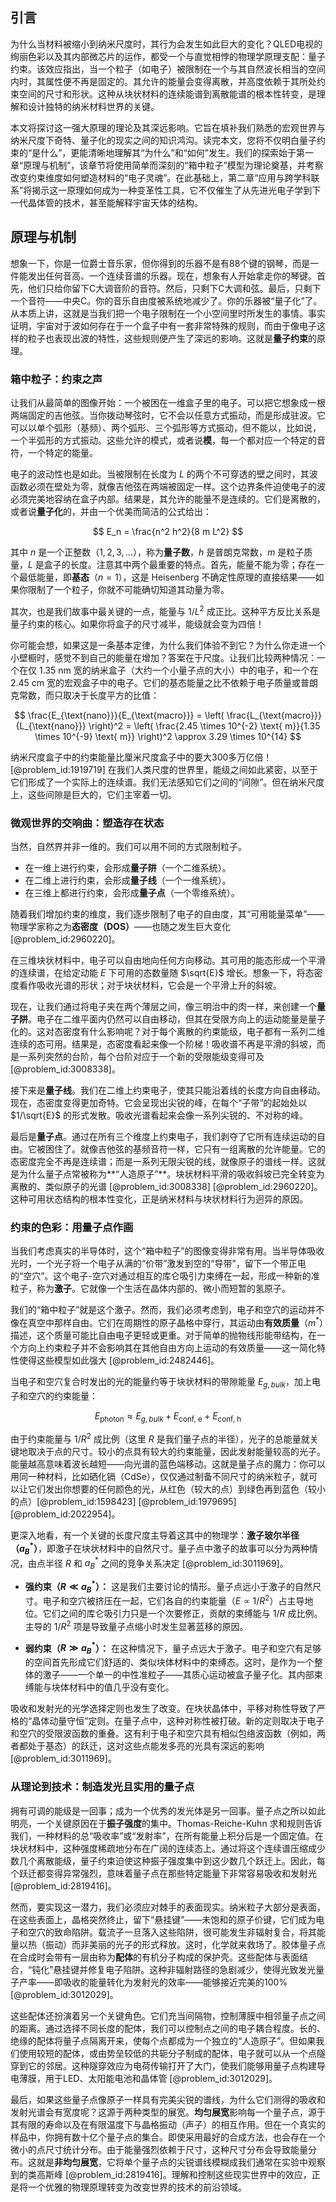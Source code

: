 ## 引言
为什么当材料被缩小到纳米尺度时，其行为会发生如此巨大的变化？QLED电视的绚丽色彩以及其内部微芯片的运作，都受一个与直觉相悖的物理学原理支配：量子约束。该效应指出，当一个粒子（如电子）被限制在一个与其自然波长相当的空间内时，其属性便不再是固定的。其允许的能量会变得离散，并高度依赖于其所处约束空间的尺寸和形状。这种从块状材料的连续能谱到离散能谱的根本性转变，是理解和设计独特的纳米材料世界的关键。

本文将探讨这一强大原理的理论及其深远影响。它旨在填补我们熟悉的宏观世界与纳米尺度下奇特、量子化的现实之间的知识鸿沟。读完本文，您将不仅明白量子约束的“是什么”，更能清晰地理解其“为什么”和“如何”发生。我们的探索始于第一章“原理与机制”，该章节将使用简单而深刻的“箱中粒子”模型为理论奠基，并考察改变约束维度如何塑造材料的“电子灵魂”。在此基础上，第二章“应用与跨学科联系”将揭示这一原理如何成为一种变革性工具，它不仅催生了从先进光电子学到下一代晶体管的技术，甚至能解释宇宙天体的结构。

## 原理与机制

想象一下，你是一位爵士音乐家，但你得到的乐器不是有88个键的钢琴，而是一件能发出任何音高、一个连续音谱的乐器。现在，想象有人开始拿走你的琴键。首先，他们只给你留下C大调音阶的音符。然后，只剩下C大调和弦。最后，只剩下一个音符——中央C。你的音乐自由度被系统地减少了。你的乐器被“量子化”了。从本质上讲，这就是当我们把一个电子限制在一个小空间里时所发生的事情。事实证明，宇宙对于波如何存在于一个盒子中有一套非常特殊的规则，而由于像电子这样的粒子也表现出波的特性，这些规则便产生了深远的影响。这就是**量子约束**的原理。

### 箱中粒子：约束之声

让我们从最简单的图像开始：一个被困在一维盒子里的电子。可以把它想象成一根两端固定的吉他弦。当你拨动琴弦时，它不会以任意方式振动，而是形成驻波。它可以以单个弧形（基频）、两个弧形、三个弧形等方式振动，但不能以，比如说，一个半弧形的方式振动。这些允许的模式，或者说**模**，每一个都对应一个特定的音符，一个特定的能量。

电子的波动性也是如此。当被限制在长度为 $L$ 的两个不可穿透的壁之间时，其波函数必须在壁处为零，就像吉他弦在两端被固定一样。这个边界条件迫使电子的波必须完美地容纳在盒子内部。结果是，其允许的能量不是连续的。它们是离散的，或者说**量子化**的，并由一个优美而简洁的公式给出：

$$
E_n = \frac{n^2 h^2}{8 m L^2}
$$

其中 $n$ 是一个正整数（$1, 2, 3, \ldots$），称为**量子数**，$h$ 是普朗克常数，$m$ 是粒子质量，$L$ 是盒子的长度。注意其中两个最重要的特点。首先，能量不能为零；存在一个最低能量，即**基态**（$n=1$），这是 Heisenberg 不确定性原理的直接结果——如果你限制了一个粒子，你就不可能确切知道其动量为零。

其次，也是我们故事中最关键的一点，能量与 $1/L^2$ 成正比。这种平方反比关系是量子约束的核心。如果你将盒子的尺寸减半，能级就会变为四倍！

你可能会想，如果这是一条基本定律，为什么我们体验不到它？为什么你走进一个小壁橱时，感觉不到自己的能量在增加？答案在于尺度。让我们比较两种情况：一个在仅 $1.35 \text{ nm}$ 宽的纳米盒子（大约一个小量子点的大小）中的电子，和一个在 $2.45 \text{ cm}$ 宽的宏观盒子中的电子。它们的基态能量之比不依赖于电子质量或普朗克常数，而只取决于长度平方的比值：

$$
\frac{E_{\text{nano}}}{E_{\text{macro}}} = \left( \frac{L_{\text{macro}}}{L_{\text{nano}}} \right)^2 = \left( \frac{2.45 \times 10^{-2} \text{ m}}{1.35 \times 10^{-9} \text{ m}} \right)^2 \approx 3.29 \times 10^{14}
$$

纳米尺度盒子中的约束能量比厘米尺度盒子中的要大300多万亿倍！[@problem_id:1919719] 在我们人类尺度的世界里，能级之间如此紧密，以至于它们形成了一个实际上的连续谱。我们无法感知它们之间的“间隙”。但在纳米尺度上，这些间隙是巨大的，它们主宰着一切。

### 微观世界的交响曲：塑造存在状态

当然，自然界并非一维的。我们可以用不同的方式限制粒子。
-    在一维上进行约束，会形成**量子阱**（一个二维系统）。
-   在二维上进行约束，会形成**量子线**（一个一维系统）。
-   在三维上都进行约束，会形成**量子点**（一个零维系统）。

随着我们增加约束的维度，我们逐步限制了电子的自由度，其“可用能量菜单”——物理学家称之为**态密度（DOS）**——也随之发生巨大变化 [@problem_id:2960220]。

在三维块状材料中，电子可以自由地向任何方向移动。其可用的能态形成一个平滑的连续谱，在给定动能 $E$ 下可用的态数量随 $\sqrt{E}$ 增长。想象一下，将态密度看作吸收光谱的形状；对于块状材料，它会是一个平滑上升的斜坡。

现在，让我们通过将电子夹在两个薄层之间，像三明治中的肉一样，来创建一个**量子阱**。电子在二维平面内仍然可以自由移动，但其在受限方向上的运动能量是量子化的。这对态密度有什么影响呢？对于每个离散的约束能级，电子都有一系列二维连续的态可用。结果是，态密度看起来像一个阶梯！吸收谱不再是平滑的斜坡，而是一系列突然的台阶，每个台阶对应于一个新的受限能级变得可及 [@problem_id:3008338]。

接下来是**量子线**。我们在二维上约束电子，使其只能沿着线的长度方向自由移动。现在，态密度变得更加奇特。它会呈现出尖锐的峰，在每个“子带”的起始处以 $1/\sqrt{E}$ 的形式发散。吸收光谱看起来会像一系列尖锐的、不对称的峰。

最后是**量子点**。通过在所有三个维度上约束电子，我们剥夺了它所有连续运动的自由。它被困住了。就像吉他弦的基频音符一样，它只有一组离散的允许能量。它的态密度完全不再是连续谱；而是一系列无限尖锐的线，就像原子的谱线一样。这就是为什么量子点常被称为**“人造原子”**。块状材料平滑的吸收斜坡已完全转变为离散的、类似原子的光谱 [@problem_id:3008338] [@problem_id:2960220]。这种可用状态结构的根本性变化，正是纳米材料与块状材料行为迥异的原因。

### 约束的色彩：用量子点作画

当我们考虑真实的半导体时，这个“箱中粒子”的图像变得非常有用。当半导体吸收光时，一个光子将一个电子从满的“价带”激发到空的“导带”，留下一个带正电的“空穴”。这个电子-空穴对通过相互的库仑吸引力束缚在一起，形成一种新的准粒子，称为**激子**。它就像一个生活在晶体内部的、微小而短暂的氢原子。

我们的“箱中粒子”就是这个激子。然而，我们必须考虑到，电子和空穴的运动并不像在真空中那样自由。它们在周期性的原子晶格中穿行，其运动由**有效质量**（$m^*$）描述，这个质量可能比自由电子更轻或更重。对于简单的抛物线形能带结构，在一个方向上约束粒子并不会影响其在其他自由方向上运动的有效质量——这一简化特性使得这些模型如此强大 [@problem_id:2482446]。

当电子和空穴复合时发出的光的能量约等于块状材料的带隙能量 $E_{g,bulk}$，加上电子和空穴的约束能量：

$$
E_{\text{photon}} \approx E_{g,bulk} + E_{\text{conf, e}} + E_{\text{conf, h}}
$$

由于约束能量与 $1/R^2$ 成比例（这里 $R$ 是我们量子点的半径），光子的总能量就关键地取决于点的尺寸。较小的点具有较大的约束能量，因此发射能量较高的光子。能量越高意味着波长越短——向光谱的蓝色端移动。这就是量子点的魔力：你可以用同一种材料，比如硒化镉（CdSe），仅仅通过制备不同尺寸的纳米粒子，就可以让它们发出你想要的任何颜色的光，从红色（较大的点）到绿色再到蓝色（较小的点）[@problem_id:1598423] [@problem_id:1979695] [@problem_id:2022954]。

更深入地看，有一个关键的长度尺度主导着这其中的物理学：**激子玻尔半径（$a_B^*$）**，即激子在块状材料中的自然尺寸。量子点中激子的故事可以分为两种情况，由点半径 $R$ 和 $a_B^*$ 之间的竞争关系决定 [@problem_id:3011969]。

-   **强约束（$R \ll a_B^*$）：** 这是我们主要讨论的情形。量子点远小于激子的自然尺寸。电子和空穴被挤压在一起，它们各自的约束能量（$E \propto 1/R^2$）占主导地位。它们之间的库仑吸引力只是一个次要修正，贡献的束缚能与 $1/R$ 成比例。主导的 $1/R^2$ 项是导致量子点缩小时发生显著蓝移的原因。

-   **弱约束（$R \gg a_B^*$）：** 在这种情况下，量子点远大于激子。电子和空穴有足够的空间首先形成它们舒适的、类似块体材料中的束缚态。这时，是作为一个整体的激子——一个单一的中性准粒子——其质心运动被盒子量子化。其内部束缚能与块体材料中的值几乎没有变化。

吸收和发射光的光学选择定则也发生了改变。在块状晶体中，平移对称性导致了严格的“晶体动量守恒”定则。在量子点中，这种对称性被打破。新的定则取决于电子和空穴的受限波函数的重叠。这有利于电子和空穴具有相似包络波函数（例如，两者都处于基态）的跃迁，这对这些点能发多亮的光具有深远的影响 [@problem_id:3011969]。

### 从理论到技术：制造发光且实用的量子点

拥有可调的能级是一回事；成为一个优秀的发光体是另一回事。量子点之所以如此明亮，一个关键原因在于**振子强度**的集中。Thomas-Reiche-Kuhn 求和规则告诉我们，一种材料的总“吸收率”或“发射率”，在所有能量上积分后是一个固定值。在块状材料中，这种强度稀疏地分布在广阔的连续态上。通过将这个连续谱压缩成少数几个离散能级，量子约束迫使这种振子强度集中到这少数几个跃迁上。因此，每个跃迁都变得异常强烈，意味着量子点在那些特定能量下非常容易吸收和发射光 [@problem_id:2819416]。

然而，要实现这一潜力，我们必须应对棘手的表面现实。纳米粒子大部分是表面，在这些表面上，晶格突然终止，留下“悬挂键”——未饱和的原子价键，它们成为电子和空穴的致命陷阱。载流子一旦落入这些陷阱，很可能发生非辐射复合，将其能量以热（振动）而非美丽的光子的形式释放。这时，化学就来救场了。胶体量子点在合成时会带有一层由称为**配体**的有机分子构成的保护壳。这些配体与表面结合，“钝化”悬挂键并修复电子陷阱。这种非辐射路径的急剧减少，使得光致发光量子产率——即吸收的能量转化为发射光的效率——能够接近完美的100% [@problem_id:3012029]。

这些配体还扮演着另一个关键角色。它们充当间隔物，控制薄膜中相邻量子点之间的距离。通过选择不同长度的配体，我们可以控制点之间的电子耦合程度。长的、绝缘的配体将量子点隔离开来，使每个点都成为一个独立的“人造原子”。但如果我们使用较短的配体，或由势垒较低的共轭分子制成的配体，电子就可以从一个点隧穿到它的邻居。这种隧穿效应为电荷传输打开了大门，使我们能够用量子点构建导电薄膜，用于LED、太阳能电池和晶体管 [@problem_id:3012029]。

最后，如果这些量子点像原子一样具有完美尖锐的谱线，为什么它们测得的吸收和发射光谱会有宽度呢？这源于两种类型的展宽。**均匀展宽**影响每一个量子点，源于其有限的寿命以及在有限温度下与晶格振动（声子）的相互作用。但在一个真实的样品中，你拥有数十亿个量子点的集合。即使采用最好的合成方法，也会存在一个微小的点尺寸统计分布。由于能量强烈依赖于尺寸，这种尺寸分布会导致能量分布。这就是**非均匀展宽**，它将单个量子点的尖锐谱线模糊成我们通常在实验中观察到的类高斯峰 [@problem_id:2819416]。理解和控制这些现实世界中的效应，正是将一个优雅的物理原理转变为改变世界的技术的前沿领域。

